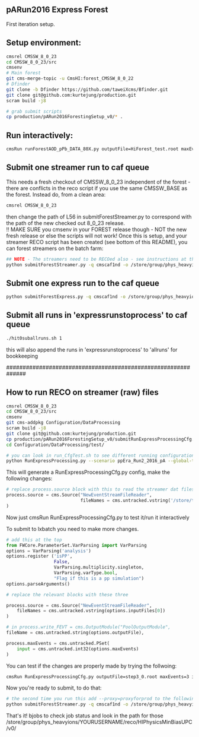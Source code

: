 ## pARun2016 Express Forest 

First iteration setup. 

## Setup environment:
```bash
cmsrel CMSSW_8_0_23
cd CMSSW_8_0_23/src
cmsenv
# Main forest
git cms-merge-topic -u CmsHI:forest_CMSSW_8_0_22
# Dfinder
git clone -b Dfinder https://github.com/taweiXcms/Bfinder.git
git clone git@github.com:kurtejung/production.git
scram build -j8

# grab submit scripts
cp production/pARun2016ForestingSetup_v0/* .
```

## Run interactively:
```bash
cmsRun runForestAOD_pPb_DATA_80X.py outputFile=HiForest_test.root maxEvents=2 inputFiles=root://eoscms//eos/cms/store/express/PARun2016A/ExpressPhysicsPA/FEVT/Express-v1/000/284/755/00000/08BA510B-D6A4-E611-84C9-02163E0141DE.root
```

## Submit one streamer run to caf queue

This needs a fresh checkout of CMSSW_8_0_23 independent of the forest - there are conflicts in the reco script if you use the same CMSSW_BASE as the forest.  Instead do, from a clean area:
```bash
cmsrel CMSSW_8_0_23
```
then change the path of L56 in submitForestStreamer.py to correspond with the path of the new checked out 8_0_23 release.  
!! MAKE SURE you cmsenv in your FOREST release though - NOT the new fresh release or else the scripts will not work!
Once this is setup, and your streamer RECO script has been created (see bottom of this README), you can forest streamers on the batch farm:
```bash
## NOTE - The streamers need to be RECOed also - see instructions at the bottom of this README to get the reco cfg...
python submitForestStreamer.py -q cmscaf1nd -o /store/group/phys_heavyions/kjung/StreamerForests/v1 -i ExpressPA.284755.v1.txt
```

## Submit one express run to the caf queue
```bash
python submitForestExpress.py -q cmscaf1nd -o /store/group/phys_heavyions/kjung/ExpressForests/v1 -i ExpressForest_284755_v1.txt
```

## Submit all runs in 'expressrunstoprocess' to caf queue
```bash
./hit0suballruns.sh 1
```
this will also append the runs in 'expressrunstoprocess' to 'allruns' for bookkeeping


##############################################################

## How to run RECO on streamer (raw) files

```bash
cmsrel CMSSW_8_0_23
cd CMSSW_8_0_23/src
cmsenv
git cms-addpkg Configuration/DataProcessing
scram build -j8
git clone git@github.com:kurtejung/production.git
cp production/pARun2016ForestingSetup_v0/submitRunExpressProcessingCfg.py Configuration/DataProcessing/test/
cd Configuration/DataProcessing/test/

# you can look in run_CfgTest.sh to see different running configuration, I will show how to do Express pPb on DATA
python RunExpressProcessing.py --scenario ppEra_Run2_2016_pA --global-tag 80X_dataRun2_Express_v15 --lfn /some/path/ --fevt
```
This will generate a RunExpressProcessingCfg.py config, make the following changes:
```python
# replace process.source block with this to read the streamer dat files 
process.source = cms.Source("NewEventStreamFileReader",
                            fileNames = cms.untracked.vstring('/store/t0streamer/Data/HIExpress/000/262/548/run262548_ls0333_streamHIExpress_StorageManager.dat')
)
```
Now just cmsRun RunExpressProcessingCfg.py to test it/run it interactively

To submit to lxbatch you need to make more changes.
```python
# add this at the top
from FWCore.ParameterSet.VarParsing import VarParsing
options = VarParsing('analysis')
options.register ('isPP',
                  False,
                  VarParsing.multiplicity.singleton,
                  VarParsing.varType.bool,
                  "Flag if this is a pp simulation")
options.parseArguments()

# replace the relevant blocks with these three

process.source = cms.Source("NewEventStreamFileReader",
    fileNames = cms.untracked.vstring(options.inputFiles[0])
)

# in process.write_FEVT = cms.OutputModule("PoolOutputModule",
fileName = cms.untracked.string(options.outputFile),

process.maxEvents = cms.untracked.PSet(
    input = cms.untracked.int32(options.maxEvents)
)
```

You can test if the changes are properly made by trying the follwoing:
```bash
cmsRun RunExpressProcessingCfg.py outputFile=step3_0.root maxEvents=3 inputFiles=root://eoscms//eos/cms/store/t0streamer/Data/ExpressPA/000/285/216/run285216_ls0045_streamExpressPA_StorageManager.dat
```

Now you're ready to submit, to do that:
```bash
# the second time you run this add --proxy=proxyforprod to the following command , also set the outputpath/username
python submitForestStreamer.py -q cmscaf1nd -o /store/group/phys_heavyions/kjung/StreamerForests/v1 -i ExpressPA.284755.v1.txt --proxy=proxyforprod
```

That's it! bjobs to check job status and look in the path for those  /store/group/phys_heavyions/YOURUSERNAME/reco/HIPhysicsMinBiasUPC/v0/
